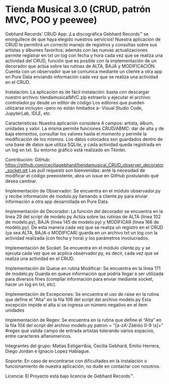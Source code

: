 # Tienda Musical 3.0 (CRUD, patrón MVC, POO y peewee)


Gebhard Records’ CRUD App: ¡La discográfica Gebhard Records™ se enorgullece de que haya elegido nuestros servicios! 
Nuestra aplicación de CRUD le permitirá un correcto manejo de registros y consultas sobre sus artistas y álbumes favoritos; además con las nuevas actualizaciones permite registrar en txt un log con fecha y hora cada vez que se realiza una actividad del CRUD, función que es posible con la implementación de un decorador que actúa sobre las rutinas de ALTA, BAJA y MODIFICACIÓN.
Cuenta con un observador que se comunica mediante un cliente a otra app en Pure Data enviando información cada vez que se realiza una actividad en el CRUD.

Instalación: La aplicación es de fácil instalación: basta con descargar nuestro archivo:
tiendamusicalMVC.zip
extraerlo y ejecutar el archivo: controlador.py desde un editor de código Los editores que pueden utilizarse incluyen –pero no están limitados a- Visual Studio Code, JupyterLab, IDLE, etc.

Características: Nuestra aplicación considera 4 campos: artista, álbum, unidades y valor. La misma permite funciones CRUD/ABMC: dar de alta y de baja elementos, consultar los valores hasta el momento y permite la modificación de los mismos. 
Los datos colocados son guardados dentro de una base de datos que utiliza SQLite, y cada actividad queda registrada en un log en txt. 
Su entorno gráfico está realizado en Tkinter.

Contribución: GitHub: https://github.com/ceciliagebhard/tiendamusical_CRUD_observer_decorator_socket.git 
Las pull requests son bienvenidas: ante la necesidad de modificar el código preexistente, abra un issue en GitHub postulando qué desea cambiar.

Implementación de Observador:
Se encuentra en el módulo observador.py y recibe información de modulo.py llamando a cliente.py para enviar información a otra app desarrollada en Pure Data.

Implementación de Decorador:
La función del decorador se encuentra en la línea 29 del script de modelo.py
Actúa sobre las rutinas de ALTA (línea 102 de modelo.py), BAJA (línea 145 de modelo.py) y MODIFICAR (línea 166 de modelo.py).
De esta manera cada vez que se realiza un registro en el CRUD (ya sea ALTA, BAJA o MODIFICAR) guarda en un archivo txt un log con la actividad realizada (con fecha y hora) y los parámetros involucrados.

Implementación de Socket:
Se encuentra en el módulo cliente.py y se ejecuta cada vez que se acplica observador.py, es decir, cada vez que se realiza una actividad en el CRUD.

Implementación de Queue en rutina Modificar:
Se encuentra en la línea 171 de modelo.py
Guarda en queue información que podría llegar a ser utilizada para diversos fines (compilar información para enviar mediante socket, hacer un log en txt, etc).

Implementación de Excepciones:
Se encuentra el uso de raise en la rutina que define el "Alta" en la fila 106 del script del archivo modelo.py 
Esta excepción impide el alta si se ingresa un número negativo en el item unidades

Implementación de Regex: 
Se encuentra en la rutina que define el “Alta” en la fila 104 del script del archivo modelo.py patron = "[a-zA-Záéíóú 0-9 \s]+" #regex que valida campo de entrada artistas tolerando varios espacios, entre caracteres alfanúmericos.

Integrantes del grupo: Matias Estigarribia, Cecilia Gebhard, Emilio Herrera, Diego Jordan e Ignacio Lopez Habiague.

Soporte: En caso de encontrarse con dificultades en la instalación o funcionamiento de nuestra aplicación, no dude en contactar con nosotros.

Licencia: El Proyecto está bajo licencia de Gebhard Records™.
